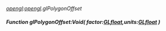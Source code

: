 _[opengl](../../modules/opengl/opengl-module.md):[opengl](../../modules/opengl/opengl-module.md).glPolygonOffset_
##### Function glPolygonOffset:Void( factor:[GLfloat](../../modules/opengl/opengl-glfloat.md),units:[GLfloat](../../modules/opengl/opengl-glfloat.md) )
